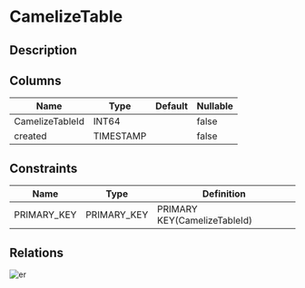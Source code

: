 # CamelizeTable

## Description

## Columns

| Name | Type | Default | Nullable |
| ---- | ---- | ------- | -------- |
| CamelizeTableId | INT64 |  | false |
| created | TIMESTAMP |  | false |

## Constraints

| Name | Type | Definition |
| ---- | ---- | ---------- |
| PRIMARY_KEY | PRIMARY_KEY | PRIMARY KEY(CamelizeTableId) |

## Relations

![er](CamelizeTable.svg)
